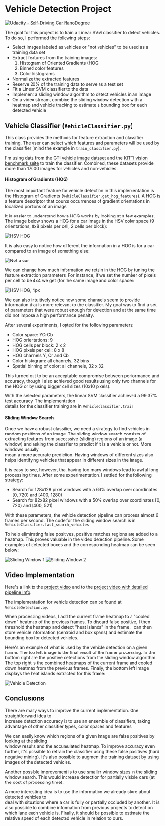 # Vehicle Detection Project

[![Udacity - Self-Driving Car NanoDegree](https://s3.amazonaws.com/udacity-sdc/github/shield-carnd.svg)](http://www.udacity.com/drive)

The goal for this project is to train a Linear SVM classifier to detect vehicles. To do so, I 
performed the following steps:

* Select images labeled as vehicles or "not vehicles" to be used as a training data set 
* Extract features from the training images: 
    1. Histogram of Oriented Gradients (HOG)
    2. Binned color features
    3. Color histograms
* Normalize the extracted features 
* Reserve 20% of the training data to serve as a test set
* Fit a Linear SVM classifier to the data
* Implement a sliding window algorithm to detect vehicles in an image
* On a video stream, combine the sliding window detection with a heatmap and vehicle tracking to estimate 
a bounding box for each detected vehicle

[//]: # (Image References)
[image1]: ./output_images/hsv_hog.png
[image2]: ./output_images/hog_not_car.png
[image3]: ./output_images/hsv_hog_4_pixels_per_cell.png
[image4]: ./output_images/sliding_window_1.png
[image5]: ./output_images/sliding_window_2.png
[image6]: output_images/video_detection_sample.jpg
[project_video]: https://youtu.be/6MdclPVWHzg
[project_video_debug]: https://youtu.be/IqktNfCsEe8

## Vehicle Classifier (<code>VehicleClassifier.py</code>)

This class provides the methods for feature extraction and classifier training.  The user can select 
which features and parameters will be used by the classifier (mind the example in 
<code>train_classifier.py</code>).

I'm using data from the [GTI vehicle image dataset](http://www.gti.ssr.upm.es/data/Vehicle_database.html) 
and the [KITTI vision benchmark suite](http://www.cvlibs.net/datasets/kitti/) to train the classifier. 
Combined, these datasets provide more than 17000 images for vehicles and non-vehicles.

#### Histogram of Gradients (HOG)

The most important feature for vehicle detection in this implementation is the Histogram of Gradients 
(<code>VehicleClassifier.get_hog_features</code>). A HOG is a feature descriptor that counts occurrences 
of gradient orientations in localized portions of an image.

It is easier to understand how a HOG works by looking at a few examples. The image below shows a 
HOG for a car image in the HSV color space (9 orientations, 8x8 pixels per cell, 2 cells per block):

![HSV HOG][image1]

It is also easy to notice how different the information in a HOG is for a car compared to an image of 
something else:

![Not a car][image2]

We can change how much information we retain in the HOG by tuning the feature extraction parameters. 
For instance, if we set the number of pixels per cell to be 4x4 we get (for the same image and color 
space):

![HSV HOG, 4px][image3]

We can also intuitively notice how some channels seem to provide information that is more 
relevant to the classifier. My goal was to find a set of parameters that were robust enough for 
detection and at the same time did not impose a high performance penalty.

After several experiments, I opted for the following parameters:
* Color space: YCrCb
* HOG orientations: 9
* HOG cells per block: 2 x 2
* HOG pixels per cell: 8 x 8 
* HOG channels Y, Cr and Cb
* Color histogram: all channels, 32 bins
* Spatial binning of color: all channels, 32 x 32

This turned out to be an acceptable compromise between performance and accuracy, though I also 
achieved good results using only two channels for the HOG or by using bigger 
cell sizes (10x10 pixels).

With the selected parameters, the linear SVM classifier achieved a 99.37% test accuracy. The implementation  
details for the classifier training are in <code>VehicleClassifier.train</code>


#### Sliding Window Search

Once we have a robust classifier, we need a strategy to find vehicles in random positions of an image. 
The sliding window search consists of extracting features from successive (sliding) regions of an 
image (a window) and asking the classifier to predict if it is a vehicle or not. More windows usually  
mean a more accurate prediction. Having windows of different sizes also helps identifying vehicles that 
appear in different sizes in the image. 

It is easy to see, however, that having too many windows lead to awful long processing times. After some 
experimentation, I settled for the following strategy:

* Search for 128x128 pixel windows with a 66% overlap over coordinates [0, 720) and [400, 1280)
* Search for 82x82 pixel windows with a 50% overlap over coordinates [0, 720) and [400, 521)

With these parameters, the vehicle detection pipeline can process almost 6 frames per second. 
The code for the sliding window search is in <code>VehicleClassifier.fast_search_vehicles</code>

To help eliminating false positives, positive matches regions are added to a heatmap. 
This proves valuable in the video detection pipeline. Some 
examples of detected boxes and the corresponding heatmap can be seen below:

![Sliding Window 1][image4]
![Sliding Window 2][image5]


## Video Implementation

Here's a link to the [project video][project_video] and to the 
[project video with detailed pipeline info][project_video_debug].

The implementation for vehicle detection can be found at <code>VehicleDetection.py</code>. 

When processing videos, I add the current frame heatmap to a "cooled down" heatmap of the previous 
frames. To discard false positive, I then threshold the heatmap and detect "heat islands" in the frame. 
I can then store vehicle information (centroid and box spans) and estimate the bounding box for 
detected vehicles.

Here's an example of what is used by the vehicle detection on a given frame. The top left image is the 
final result of the frame processing. In the bottom right are the positive detections from the sliding 
window algorithm. The top right is the combined heatmaps of the current frame and cooled down heatmap 
from the previous frames. Finally, the bottom left image displays the heat islands extracted for this 
frame:

![Vehicle Detection][image6]

## Conclusions

There are many ways to improve the current implementation. One straightforward idea to  
increase detection accuracy is to use an ensemble of classifiers, taking advantage of other 
classifier types, color spaces and features.
 
We can easily know which regions of a given image are false positives by looking at the sliding  
window results and the accumulated heatmap. To improve accuracy even further, it's possible to retrain 
the classifier using these false positives (hard negative mining). 
It's also possible to augment the training dataset by using images of the detected vehicles.

Another possible improvement is to use smaller window sizes in the sliding window search. 
This would increase detection for partially visible cars (at the cost of processing time).

A more interesting idea is to use the information we already store about detected vehicles to  
deal with situations where a car is fully or partially occluded by another. It is also possible to 
combine information from previous projects to detect on which lane each vehicle is. Finally, it 
should be possible to estimate the relative speed of each detected vehicle in relation to ours.  

 